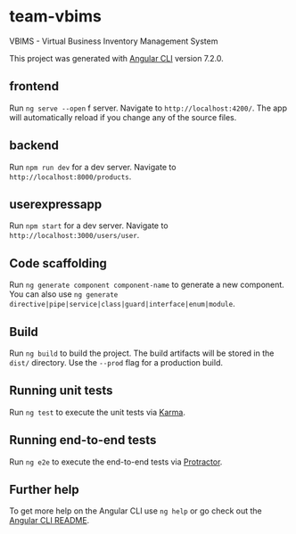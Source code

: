 # team-vbims
VBIMS - Virtual Business Inventory Management System

This project was generated with [Angular CLI](https://github.com/angular/angular-cli) version 7.2.0.

## frontend

Run `ng serve --open` f server. Navigate to `http://localhost:4200/`. The app will automatically reload if you change any of the source files.

## backend

Run `npm run dev` for a dev server. Navigate to `http://localhost:8000/products`.

## userexpressapp

Run `npm start` for a dev server. Navigate to `http://localhost:3000/users/user`. 

## Code scaffolding

Run `ng generate component component-name` to generate a new component. You can also use `ng generate directive|pipe|service|class|guard|interface|enum|module`.

## Build

Run `ng build` to build the project. The build artifacts will be stored in the `dist/` directory. Use the `--prod` flag for a production build.

## Running unit tests

Run `ng test` to execute the unit tests via [Karma](https://karma-runner.github.io).

## Running end-to-end tests

Run `ng e2e` to execute the end-to-end tests via [Protractor](http://www.protractortest.org/).

## Further help

To get more help on the Angular CLI use `ng help` or go check out the [Angular CLI README](https://github.com/angular/angular-cli/blob/master/README.md).
